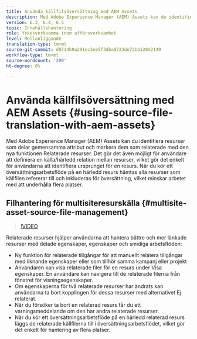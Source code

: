 ```yaml
---
title: Använda källfilsöversättning med AEM Assets
description: Med Adobe Experience Manager (AEM) Assets kan du identifiera resurser som delar gemensamma attribut och markera dem som relaterade med den nya funktionen Relaterade resurser. Det gör det även möjligt för användare att definiera en källa/härledd relation mellan resurser, vilket gör det enkelt för användarna att identifiera ursprunget för en resurs. När du kör ett översättningsarbetsflöde på en härledd resurs hämtas alla resurser som källfilen refererar till och inkluderas för översättning, vilket minskar arbetet med att underhålla flera platser.
version: 6.3, 6.4, 6.5
topic: Innehållshantering
role: Yrkesverksamma inom affärsverksamhet
level: Mellanliggande
translation-type: tm+mt
source-git-commit: d9714b9a291ec3ee5f3dba9723de72bb120d2149
workflow-type: tm+mt
source-wordcount: '290'
ht-degree: 0%

---
```



# Använda källfilsöversättning med AEM Assets {#using-source-file-translation-with-aem-assets}

Med Adobe Experience Manager (AEM) Assets kan du identifiera resurser som delar gemensamma attribut och markera dem som relaterade med den nya funktionen Relaterade resurser. Det gör det även möjligt för användare att definiera en källa/härledd relation mellan resurser, vilket gör det enkelt för användarna att identifiera ursprunget för en resurs. När du kör ett översättningsarbetsflöde på en härledd resurs hämtas alla resurser som källfilen refererar till och inkluderas för översättning, vilket minskar arbetet med att underhålla flera platser.

## Filhantering för multisiteresurskälla {#multisite-asset-source-file-management}

>[!VIDEO](https://video.tv.adobe.com/v/18331/?quality=9&learn=on)

Relaterade resurser hjälper användarna att hantera bättre och mer länkade resurser med delade egenskaper, egenskaper och smidiga arbetsflöden:

* Ny funktion för relaterade tillgångar för att manuellt relatera tillgångar med liknande egenskaper eller som tillhör samma kampanj eller projekt
* Användaren kan visa relaterade filer för en resurs under Visa egenskaper. En användare kan navigera till de relaterade filerna från fönstret för visningsegenskaper.
* Om egenskaperna för två relaterade resurser har ändrats kan användarna ta bort kopplingen för dessa resurser med alternativet Ej relaterat.
* När du försöker ta bort en relaterad resurs får du ett varningsmeddelande om den har andra relaterade resurser.
* När du kör ett översättningsarbetsflöde på en härledd relaterad resurs läggs de relaterade källfilerna till i översättningsarbetsflödet, vilket gör det enkelt för hantering av flera platser.